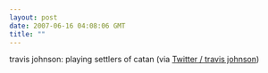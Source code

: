 ```yaml
---
layout: post
date: 2007-06-16 04:08:06 GMT
title: ""
---
```

travis johnson: playing settlers of catan (via <a href="http://twitter.com/travisj/statuses/106653372">Twitter / travis johnson</a>)
